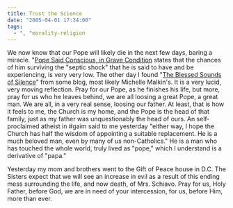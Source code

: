 ```yaml
---
title: Trust the Science
date: "2005-04-01 17:34:00"
tags:
  - ", "morality-religion
---
```

<p>
 We now know that our Pope will likely die
 in the next few days, baring a miracle.  "<a href="http://apnews.myway.com/article/20050401/D896N6880.html">Pope
 Said Conscious, in Grave Condition</a> states that the chances
 of him surviving the "septic shock" that he is said to have
 and be experiencing, is very very low.  The other day I found "<a href="http://www.nationalreview.com/comment/thiessen200503311119.asp">The
 Blessed Sounds of Silence</a>" from some blog, most likely
 Michelle Malkin's.  It is a very lucid, very moving reflection.
 Pray for our Pope, as he finishes his life, but more, pray for us
 who he leaves behind, we are all loosing a great Pope, a great man.
 We are all, in a very real sense, loosing our father.  At least,
 that is how it feels to me, the Church is my home, and the Pope
 is the head of that family, just as my father was unquestionably
 the head of ours.  An self-proclaimed atheist in #gaim said to
 me yesterday "either way, I hope the Church has half the wisdom
 of appointing a suitable replacement. He is a much beloved man,
 even by many of us non-Catholics."  He is a man who has touched
 the whole world, truly lived as "pope," which I understand is a
 derivative of "papa."</p>

<p>Yesterday my mom and brothers went to the Gift of Peace house
in D.C.  The Sisters expect that we will see an increase in evil as
a result of this ending mess surrounding the life, and now death,
of Mrs. Schiavo.  Pray for us, Holy Father, before God, we are in
need of your intercession, for us, before Him, more than ever.</p>

